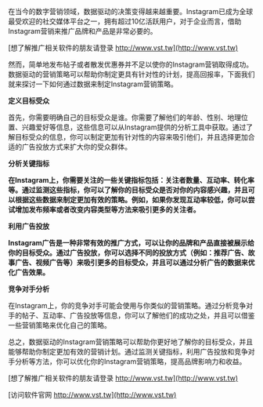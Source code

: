 在当今的数字营销领域，数据驱动的决策变得越来越重要。Instagram已成为全球最受欢迎的社交媒体平台之一，拥有超过10亿活跃用户，对于企业而言，借助Instagram营销来推广品牌和产品是非常必要的。

[想了解推广相关软件的朋友请登录 http://www.vst.tw](http://www.vst.tw)

然而，简单地发布帖子或者散发优惠券并不足以使你的Instagram营销取得成功。数据驱动的营销策略可以帮助你制定更具有针对性的计划，提高回报率，下面我们就来探讨一下如何通过数据来制定Instagram营销策略。

**定义目标受众**

首先，你需要明确自己的目标受众是谁。你需要了解他们的年龄、性别、地理位置、兴趣爱好等信息，这些信息可以从Instagram提供的分析工具中获取。通过了解目标受众的信息，你可以制定更加有针对性的内容来吸引他们，并且选择更加合适的广告投放方式来扩大你的受众群体。

**分析关键指标**

**在Instagram上，你需要关注的一些关键指标包括：关注者数量、互动率、转化率等。通过监测这些指标，你可以了解你的目标受众是否对你的内容感兴趣，并且可以根据这些数据来制定更加有效的策略。例如，如果你发现互动率较低，你可以尝试增加发布频率或者改变内容类型等方法来吸引更多的关注者。**

**利用广告投放**

**Instagram广告是一种非常有效的推广方式，可以让你的品牌和产品直接被展示给你的目标受众。通过广告投放，你可以选择不同的投放方式（例如：推荐广告、故事广告、视频广告等）来吸引更多的目标受众，并且可以通过分析广告的数据来优化广告效果。**

**竞争对手分析**

在Instagram上，你的竞争对手可能会使用与你类似的营销策略。通过分析竞争对手的帖子、互动率、广告投放等信息，你可以了解他们的成功之处，并且可以借鉴一些营销策略来优化自己的策略。

总之，数据驱动的Instagram营销策略可以帮助你更好地了解你的目标受众，并且能够帮助你制定更加有效的营销计划。通过监测关键指标，利用广告投放和竞争对手分析等方法，你可以优化你的Instagram营销策略，提高品牌影响力和收益。

[想了解推广相关软件的朋友请登录 http://www.vst.tw](http://www.vst.tw)


[访问软件官网 http://www.vst.tw](http://www.vst.tw)
